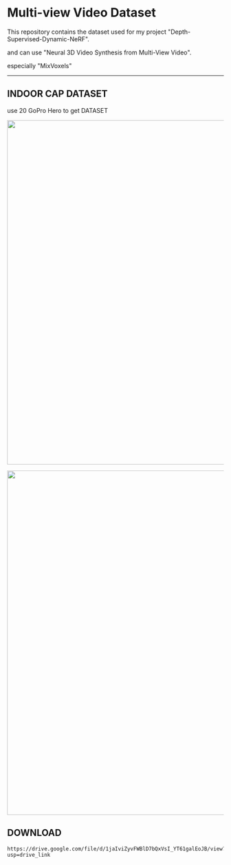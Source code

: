 # Multi-view Video Dataset #  
This repository contains the dataset used for my project "Depth-Supervised-Dynamic-NeRF".</p>
and can use "Neural 3D Video Synthesis from Multi-View Video".</p>
especially "MixVoxels"</p>

--- 
## INDOOR CAP DATASET ##
use 20 GoPro Hero to get DATASET
<p align="center">
  <img src="https://github.com/kyuminKim00/Multi-view-videos-Dataset/assets/112574294/94191c19-76af-4c45-8ac5-7ae8fe709196" width="800" height="auto">
</p>

<p align="center">
  <img src="https://github.com/kyuminKim00/Multi-view-videos-Dataset/assets/112574294/0521615b-bc8d-4dfb-a862-21aad0e4136e" width="800" height="auto">
</p>

## DOWNLOAD ##
```
https://drive.google.com/file/d/1jaIviZyvFWBlD7bQxVsI_YT61galEoJB/view?usp=drive_link
```
